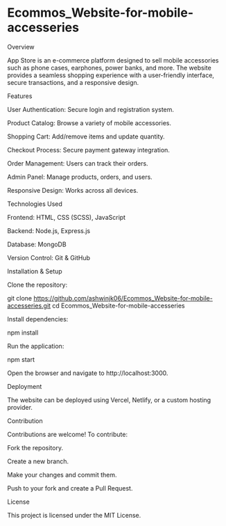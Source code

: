 # Ecommos_Website-for-mobile-accesseries
Overview

App Store is an e-commerce platform designed to sell mobile accessories such as phone cases, earphones, power banks, and more. The website provides a seamless shopping experience with a user-friendly interface, secure transactions, and a responsive design.

Features

User Authentication: Secure login and registration system.

Product Catalog: Browse a variety of mobile accessories.

Shopping Cart: Add/remove items and update quantity.

Checkout Process: Secure payment gateway integration.

Order Management: Users can track their orders.

Admin Panel: Manage products, orders, and users.

Responsive Design: Works across all devices.

Technologies Used

Frontend: HTML, CSS (SCSS), JavaScript

Backend: Node.js, Express.js

Database: MongoDB

Version Control: Git & GitHub

Installation & Setup

Clone the repository:

git clone https://github.com/ashwinjk06/Ecommos_Website-for-mobile-accesseries.git
cd Ecommos_Website-for-mobile-accesseries

Install dependencies:

npm install

Run the application:

npm start

Open the browser and navigate to http://localhost:3000.

Deployment

The website can be deployed using Vercel, Netlify, or a custom hosting provider.

Contribution

Contributions are welcome! To contribute:

Fork the repository.

Create a new branch.

Make your changes and commit them.

Push to your fork and create a Pull Request.

License

This project is licensed under the MIT License.
